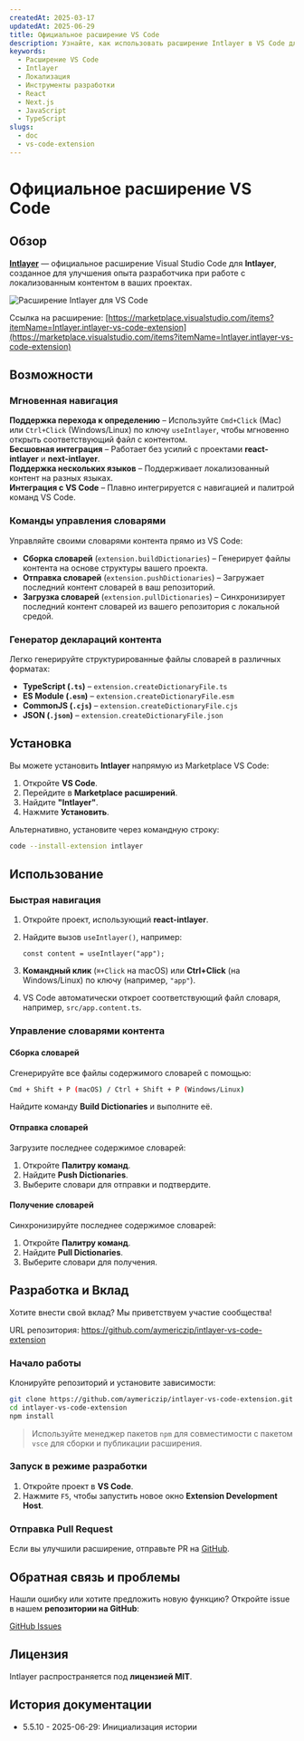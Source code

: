 ```yaml
---
createdAt: 2025-03-17
updatedAt: 2025-06-29
title: Официальное расширение VS Code
description: Узнайте, как использовать расширение Intlayer в VS Code для улучшения вашего рабочего процесса разработки. Быстро переходите между локализованным контентом и эффективно управляйте своими словарями.
keywords:
  - Расширение VS Code
  - Intlayer
  - Локализация
  - Инструменты разработки
  - React
  - Next.js
  - JavaScript
  - TypeScript
slugs:
  - doc
  - vs-code-extension
---
```


# Официальное расширение VS Code

## Обзор

[**Intlayer**](https://marketplace.visualstudio.com/items?itemName=Intlayer.intlayer-vs-code-extension) — официальное расширение Visual Studio Code для **Intlayer**, созданное для улучшения опыта разработчика при работе с локализованным контентом в ваших проектах.

![Расширение Intlayer для VS Code](https://github.com/aymericzip/intlayer/blob/main/docs/assets/vs_code_extension_demo.gif)

Ссылка на расширение: [https://marketplace.visualstudio.com/items?itemName=Intlayer.intlayer-vs-code-extension](https://marketplace.visualstudio.com/items?itemName=Intlayer.intlayer-vs-code-extension)

## Возможности

### Мгновенная навигация

**Поддержка перехода к определению** – Используйте `Cmd+Click` (Mac) или `Ctrl+Click` (Windows/Linux) по ключу `useIntlayer`, чтобы мгновенно открыть соответствующий файл с контентом.  
**Бесшовная интеграция** – Работает без усилий с проектами **react-intlayer** и **next-intlayer**.  
**Поддержка нескольких языков** – Поддерживает локализованный контент на разных языках.  
**Интеграция с VS Code** – Плавно интегрируется с навигацией и палитрой команд VS Code.

### Команды управления словарями

Управляйте своими словарями контента прямо из VS Code:

- **Сборка словарей** (`extension.buildDictionaries`) – Генерирует файлы контента на основе структуры вашего проекта.
- **Отправка словарей** (`extension.pushDictionaries`) – Загружает последний контент словарей в ваш репозиторий.
- **Загрузка словарей** (`extension.pullDictionaries`) – Синхронизирует последний контент словарей из вашего репозитория с локальной средой.

### Генератор деклараций контента

Легко генерируйте структурированные файлы словарей в различных форматах:

- **TypeScript (`.ts`)** – `extension.createDictionaryFile.ts`
- **ES Module (`.esm`)** – `extension.createDictionaryFile.esm`
- **CommonJS (`.cjs`)** – `extension.createDictionaryFile.cjs`
- **JSON (`.json`)** – `extension.createDictionaryFile.json`

## Установка

Вы можете установить **Intlayer** напрямую из Marketplace VS Code:

1. Откройте **VS Code**.
2. Перейдите в **Marketplace расширений**.
3. Найдите **"Intlayer"**.
4. Нажмите **Установить**.

Альтернативно, установите через командную строку:

```sh
code --install-extension intlayer
```

## Использование

### Быстрая навигация

1. Откройте проект, использующий **react-intlayer**.
2. Найдите вызов `useIntlayer()`, например:

   ```tsx
   const content = useIntlayer("app");
   ```

3. **Командный клик** (`⌘+Click` на macOS) или **Ctrl+Click** (на Windows/Linux) по ключу (например, `"app"`).
4. VS Code автоматически откроет соответствующий файл словаря, например, `src/app.content.ts`.

### Управление словарями контента

#### Сборка словарей

Сгенерируйте все файлы содержимого словарей с помощью:

```sh
Cmd + Shift + P (macOS) / Ctrl + Shift + P (Windows/Linux)
```

Найдите команду **Build Dictionaries** и выполните её.

#### Отправка словарей

Загрузите последнее содержимое словарей:

1. Откройте **Палитру команд**.
2. Найдите **Push Dictionaries**.
3. Выберите словари для отправки и подтвердите.

#### Получение словарей

Синхронизируйте последнее содержимое словарей:

1. Откройте **Палитру команд**.
2. Найдите **Pull Dictionaries**.
3. Выберите словари для получения.

## Разработка и Вклад

Хотите внести свой вклад? Мы приветствуем участие сообщества!

URL репозитория: https://github.com/aymericzip/intlayer-vs-code-extension

### Начало работы

Клонируйте репозиторий и установите зависимости:

```sh
git clone https://github.com/aymericzip/intlayer-vs-code-extension.git
cd intlayer-vs-code-extension
npm install
```

> Используйте менеджер пакетов `npm` для совместимости с пакетом `vsce` для сборки и публикации расширения.

### Запуск в режиме разработки

1. Откройте проект в **VS Code**.
2. Нажмите `F5`, чтобы запустить новое окно **Extension Development Host**.

### Отправка Pull Request

Если вы улучшили расширение, отправьте PR на [GitHub](https://github.com/aymericzip/intlayer-vs-code-extension).

## Обратная связь и проблемы

Нашли ошибку или хотите предложить новую функцию? Откройте issue в нашем **репозитории на GitHub**:

[GitHub Issues](https://github.com/aymericzip/intlayer-vs-code-extension/issues)

## Лицензия

Intlayer распространяется под **лицензией MIT**.

## История документации

- 5.5.10 - 2025-06-29: Инициализация истории
